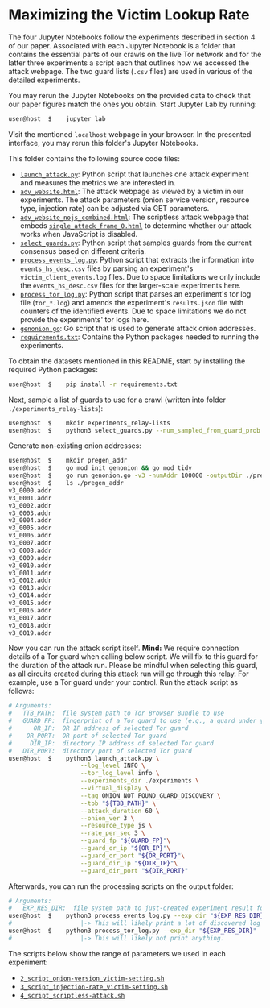 # Maximizing the Victim Lookup Rate

The four Jupyter Notebooks follow the experiments described in section 4 of our paper. Associated with each Jupyter Notebook is a folder that contains the essential parts of our crawls on the live Tor network and for the latter three experiments a script each that outlines how we accessed the attack webpage. The two guard lists (`.csv` files) are used in various of the detailed experiments.

You may rerun the Jupyter Notebooks on the provided data to check that our paper figures match the ones you obtain. Start Jupyter Lab by running:
```bash
user@host  $    jupyter lab
```
Visit the mentioned `localhost` webpage in your browser. In the presented interface, you may rerun this folder's Jupyter Notebooks.

This folder contains the following source code files:
* [`launch_attack.py`](./launch_attack.py): Python script that launches one attack experiment and measures the metrics we are interested in.
* [`adv_website.html`](./adv_website.html): The attack webpage as viewed by a victim in our experiments. The attack parameters (onion service version, resource type, injection rate) can be adjusted via GET parameters.
* [`adv_website_nojs_combined.html`](./adv_website_nojs_combined.html): The scriptless attack webpage that embeds [`single_attack_frame_0.html`](./single_attack_frame_0.html) to determine whether our attack works when JavaScript is disabled.
* [`select_guards.py`](./select_guards.py): Python script that samples guards from the current consensus based on different criteria.
* [`process_events_log.py`](./process_events_log.py): Python script that extracts the information into `events_hs_desc.csv` files by parsing an experiment's `victim_client_events.log` files. Due to space limitations we only include the `events_hs_desc.csv` files for the larger-scale experiments here.
* [`process_tor_log.py`](./process_tor_log.py): Python script that parses an experiment's tor log file (`tor_*.log`) and amends the experiment's `results.json` file with counters of the identified events. Due to space limitations we do not provide the experiments' tor logs here.
* [`genonion.go`](./genonion.go): Go script that is used to generate attack onion addresses.
* [`requirements.txt`](./requirements.txt): Contains the Python packages needed to running the experiments.

To obtain the datasets mentioned in this README, start by installing the required Python packages:
```bash
user@host  $    pip install -r requirements.txt
```

Next, sample a list of guards to use for a crawl (written into folder `./experiments_relay-lists`):
```bash
user@host  $    mkdir experiments_relay-lists
user@host  $    python3 select_guards.py --num_sampled_from_guard_prob 100
```

Generate non-existing onion addresses:
```bash
user@host  $    mkdir pregen_addr
user@host  $    go mod init genonion && go mod tidy
user@host  $    go run genonion.go -v3 -numAddr 100000 -outputDir ./pregen_addr
user@host  $    ls ./pregen_addr
v3_0000.addr
v3_0001.addr
v3_0002.addr
v3_0003.addr
v3_0004.addr
v3_0005.addr
v3_0006.addr
v3_0007.addr
v3_0008.addr
v3_0009.addr
v3_0010.addr
v3_0011.addr
v3_0012.addr
v3_0013.addr
v3_0014.addr
v3_0015.addr
v3_0016.addr
v3_0017.addr
v3_0018.addr
v3_0019.addr
```

Now you can run the attack script itself. **Mind:** We require connection details of a Tor guard when calling below script. We will fix to this guard for the duration of the attack run. Please be mindful when selecting this guard, as all circuits created during this attack run will go through this relay. For example, use a Tor guard under your control. Run the attack script as follows:
```bash
# Arguments:
#   TTB_PATH:  file system path to Tor Browser Bundle to use
#   GUARD_FP:  fingerprint of a Tor guard to use (e.g., a guard under your control)
#      OR_IP:  OR IP address of selected Tor guard
#    OR_PORT:  OR port of selected Tor guard
#     DIR_IP:  directory IP address of selected Tor guard
#   DIR_PORT:  directory port of selected Tor guard
user@host  $    python3 launch_attack.py \
                    --log_level INFO \
                    --tor_log_level info \
                    --experiments_dir ./experiments \
                    --virtual_display \
                    --tag ONION_NOT_FOUND_GUARD_DISCOVERY \
                    --tbb "${TBB_PATH}" \
                    --attack_duration 60 \
                    --onion_ver 3 \
                    --resource_type js \
                    --rate_per_sec 3 \
                    --guard_fp "${GUARD_FP}"\
                    --guard_or_ip "${OR_IP}"\
                    --guard_or_port "${OR_PORT}"\
                    --guard_dir_ip "${DIR_IP}"\
                    --guard_dir_port "${DIR_PORT}"
```

Afterwards, you can run the processing scripts on the output folder:
```bash
# Arguments:
#   EXP_RES_DIR:  file system path to just-created experiment result folder
user@host  $    python3 process_events_log.py --exp_dir "${EXP_RES_DIR}"
#                   |-> This will likely print a lot of discovered log lines.
user@host  $    python3 process_tor_log.py --exp_dir "${EXP_RES_DIR}"
#                   |-> This will likely not print anything.
```

The scripts below show the range of parameters we used in each experiment:
* [`2_script_onion-version_victim-setting.sh`](./2_script_onion-version_victim-setting.sh)
* [`3_script_injection-rate_victim-setting.sh`](./3_script_injection-rate_victim-setting.sh)
* [`4_script_scriptless-attack.sh`](./4_script_scriptless-attack.sh)
